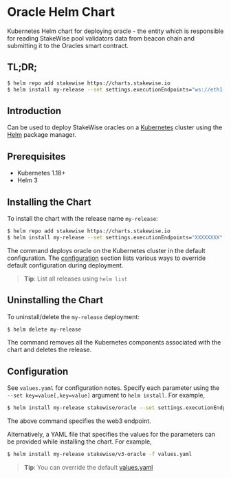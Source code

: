 # Oracle Helm Chart

Kubernetes Helm chart for deploying oracle - the entity which is responsible for reading StakeWise pool validators data from beacon chain and submitting
it to the Oracles smart contract.

## TL;DR;

```bash
$ helm repo add stakewise https://charts.stakewise.io
$ helm install my-release --set settings.executionEndpoints="ws://eth1-node.chain.svc.cluster.local:8546" --set settings.consensusEndpoints="eth2-beacon.chain.svc.cluster.local:4000" stakewise/v3-oracle
```

## Introduction

Can be used to deploy StakeWise oracles on a [Kubernetes](http://kubernetes.io) cluster using the [Helm](https://helm.sh) package manager.

## Prerequisites

- Kubernetes 1.18+
- Helm 3

## Installing the Chart

To install the chart with the release name `my-release`:

```bash
$ helm repo add stakewise https://charts.stakewise.io
$ helm install my-release --set settings.executionEndpoints="XXXXXXXX" --set settings.consensusEndpoints="XXXXXXXX" stakewise/v3-oracle
```

The command deploys oracle on the Kubernetes cluster in the default configuration. The [configuration](#configuration) section lists various ways to override default configuration during deployment.

> **Tip**: List all releases using `helm list`

## Uninstalling the Chart

To uninstall/delete the `my-release` deployment:

```bash
$ helm delete my-release
```

The command removes all the Kubernetes components associated with the chart and deletes the release.

## Configuration

See `values.yaml` for configuration notes. Specify each parameter using the `--set key=value[,key=value]` argument to `helm install`. For example,

```bash
$ helm install my-release stakewise/oracle --set settings.executionEndpoints="XXXXXXXX" --set settings.awsSecretconsensusEndpointsAccessKey="XXXXXXXX"
```

The above command specifies the web3 endpoint.

Alternatively, a YAML file that specifies the values for the parameters can be provided while installing the chart. For example,

```bash
$ helm install my-release stakewise/v3-oracle -f values.yaml
```

> **Tip**: You can override the default [values.yaml](values.yaml)
